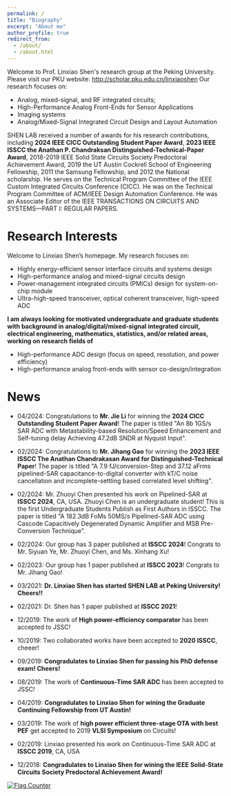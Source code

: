 ```yaml
---
permalink: /
title: "Biography"
excerpt: "About me"
author_profile: true
redirect_from: 
  - /about/
  - /about.html
---
```


Welcome to Prof. Linxiao Shen's research group at the Peking University. Please visit our PKU website: http://scholar.pku.edu.cn/linxiaoshen
Our research focuses on:

* Analog, mixed-signal, and RF integrated circuits;
* High-Performance Analog Front-Ends for Sensor Applications
* Imaging systems
* Analog/Mixed-Signal Integrated Circuit Design and Layout Automation
  
SHEN LAB received a number of awards for his research contributions, including **2024 IEEE CICC Outstanding Student Paper Award**, **2023 IEEE ISSCC the Anathan P. Chandraksan Distinguished-Technical-Paper Award**, 2018-2019 IEEE Solid State Circuits Society Predoctoral Achievement Award, 2019 the UT Austin Cockrell School of Engineering Fellowship, 2011 the Samsung Fellowship, and 2012 the National scholarship. He serves on the Technical Program Committee of the IEEE Custom Integrated Circuits Conference (CICC). He was on the Technical Program Committee of ACM/IEEE Design Automation Conference. He was an Associate Editor of the IEEE TRANSACTIONS ON CIRCUITS AND SYSTEMS—PART I: REGULAR PAPERS.

Research Interests
======

Welcome to Linxiao Shen’s homepage. My research focuses on:
* Highly energy-efficient sensor interface circuits and systems design
* High-performance analog and mixed-signal circuits design
* Power-management integrated circuits (PMICs) design for system-on-chip module
* Ultra-high-speed transceiver, optical coherent transceiver, high-speed ADC


**I am always looking for motivated undergraduate and graduate students with background in analog/digital/mixed-signal integrated circuit, electrical engineering, mathematics, statistics, and/or related areas, working on research fields of**

* High-performance ADC design (focus on speed, resolution, and power efficiency)
* High-performance analog front-ends with sensor co-design/integration


News
======
* 04/2024: Congratulations to **Mr. Jie Li** for winning the **2024 CICC Outstanding Student Paper Award**! The paper is titled "An 8b 1GS/s SAR ADC with Metastability-based Resolution/Speed Enhancement and Self-tuning delay Achieving 47.2dB SNDR at Nyquist Input".

* 02/2024: Congratulations to **Mr. Jihang Gao** for winning the **2023 IEEE ISSCC The Anathan Chandrakasan Award for Distinguished-Technical Paper**! The paper is titled "A 7.9 fJ/conversion-Step and 37.12 aFrms pipelined-SAR capacitance-to-digital converter with kT/C noise cancellation and incomplete-settling based correlated level shifting".

* 02/2024: Mr. Zhuoyi Chen presented his work on Pipelined-SAR at **ISSCC 2024**, CA, USA. Zhuoyi Chen is an undergraduate student! This is the first Undergraduate Students Publish as First Authors in ISSCC. The paper is titled "A 182.3dB FoMs 50MS/s Pipelined-SAR ADC using Cascode Capacitively Degenerated Dynamic Amplifier and MSB Pre-Conversion Technique".

* 02/2024: Our group has 3 paper published at **ISSCC 2024**! Congrats to Mr. Siyuan Ye, Mr. Zhuoyi Chen, and Ms. Xinhang Xu!

* 02/2023: Our group has 1 paper published at **ISSCC 2023**! Congrats to Mr. Jihang Gao!

* 03/2021: **Dr. Linxiao Shen has started SHEN LAB at Peking University! Cheers!!**

* 02/2021: Dr. Shen has 1 paper published at **ISSCC 2021**!

* 12/2019: The work of **High power-efficiency comparator** has been accepted to JSSC! 

* 10/2019: Two collaborated works have been accepted to **2020 ISSCC**, cheeer!

* 09/2019: **Congradulates to Linxiao Shen for passing his PhD defense exam! Cheers!**

* 08/2019: The work of **Continuous-Time SAR ADC** has been accepted to JSSC!

* 04/2019: **Congradulates to Linxiao Shen for wining the Graduate Continuing Fellowship from UT Austin!**

* 03/2019: The work of **high power efficient three-stage OTA with best PEF** get accepted to 2019 **VLSI Symposium** on Circuits! 

* 02/2019: Linxiao presented his work on Continuous-Time SAR ADC at **ISSCC 2019**, CA, USA

* 12/2018: **Congradulates to Linxiao Shen for wining the IEEE Solid-State Circuits Society Predoctoral Achievement Award!**


<a href="https://info.flagcounter.com/gJgr"><img src="https://s05.flagcounter.com/count2/gJgr/bg_FFFFFF/txt_000000/border_CCCCCC/columns_2/maxflags_10/viewers_0/labels_0/pageviews_1/flags_0/percent_0/" alt="Flag Counter" border="0"></a>
